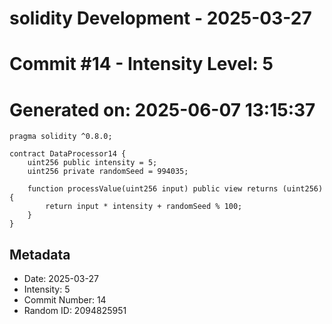 ﻿# solidity Development - 2025-03-27
# Commit #14 - Intensity Level: 5
# Generated on: 2025-06-07 13:15:37
```solidity
pragma solidity ^0.8.0;

contract DataProcessor14 {
    uint256 public intensity = 5;
    uint256 private randomSeed = 994035;

    function processValue(uint256 input) public view returns (uint256) {
        return input * intensity + randomSeed % 100;
    }
}
```
## Metadata
- Date: 2025-03-27
- Intensity: 5
- Commit Number: 14
- Random ID: 2094825951
